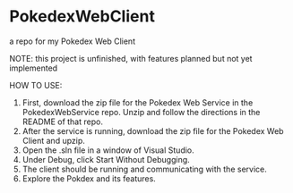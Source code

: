 # PokedexWebClient
a repo for my Pokedex Web Client

NOTE: this project is unfinished, with features planned but not yet implemented

HOW TO USE:
1) First, download the zip file for the Pokedex Web Service in the PokedexWebService repo. Unzip and follow the directions in the README of that repo.
2) After the service is running, download the zip file for the Pokedex Web Client and upzip.
3) Open the .sln file in a window of Visual Studio.
4) Under Debug, click Start Without Debugging.
5) The client should be running and communicating with the service. 
6) Explore the Pokdex and its features.
